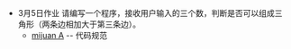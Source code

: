 - 3月5日作业
    请编写一个程序，接收用户输入的三个数，判断是否可以组成三角形（两条边相加大于第三条边）。
    - [mijuan A](src/main/java/com/bt/xlt/homework0305/mijuanHomeworkOperator.java) -- 代码规范
